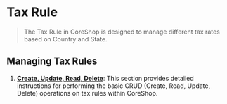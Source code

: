 # Tax Rule

> The Tax Rule in CoreShop is designed to manage different tax rates based on Country and State.

## Managing Tax Rules

1. **[Create, Update, Read, Delete](./01_CRUD.md)**: This section provides detailed instructions for performing the
   basic CRUD (Create, Read, Update, Delete) operations on tax rules within CoreShop.
